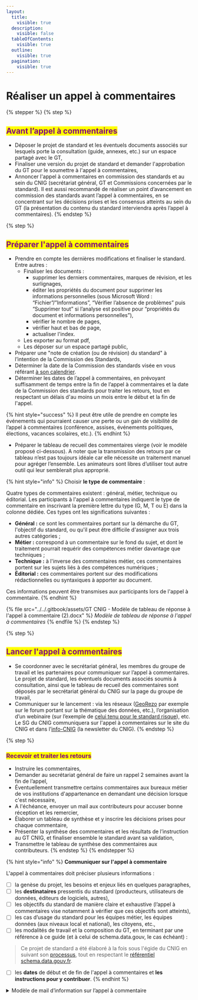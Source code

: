```yaml
---
layout:
  title:
    visible: true
  description:
    visible: false
  tableOfContents:
    visible: true
  outline:
    visible: true
  pagination:
    visible: true
---
```


# Réaliser un appel à commentaires

{% stepper %}
{% step %}
## <mark style="color:purple;">Avant l’appel à commentaires</mark>

* Déposer le projet de standard et les éventuels documents associés sur lesquels porte la consultation (guide, annexes, etc.) sur un espace partagé avec le GT,&#x20;
* Finaliser une version du projet de standard et demander l'approbation du GT pour le  soumettre à l'appel à commentaires,
* Annoncer l'appel à commentaires en commission des standards et au sein du CNIG (secrétariat général, GT et Commissions concernées par le standard). Il est aussi recommandé de réaliser un point d’avancement en commission des standards avant l’appel à commentaires, en se concentrant sur les décisions prises et les consensus atteints au sein du GT (la présentation du contenu du standard interviendra après l’appel à commentaires).
{% endstep %}

{% step %}
## <mark style="color:purple;">Préparer l'appel à commentaires</mark>

* Prendre en compte les dernières modifications et finaliser le standard. Entre autres :&#x20;
  * Finaliser les documents :
    * supprimer les derniers commentaires, marques de révision, et les surlignages,
    * éditer les propriétés du document pour supprimer les informations personnelles (sous Microsoft Word : “Fichier”/”Informations”, “Vérifier l’absence de problèmes” puis “Supprimer tout” si l’analyse est positive pour “propriétés du document et informations personnelles”),
    * vérifier le nombre de pages,
    * vérifier haut et bas de page,
    * actualiser l'index.
  * Les exporter au format pdf,
  * Les déposer sur un espace partagé public,
* Préparer une "note de création (ou de révision) du standard" à l’intention de la Commission des Standards,
* Déterminer la date  de la Commission des standards visée en vous référant [à son calendrier](https://cnig.gouv.fr/commission-des-standards-a640.html).
* Déterminer les dates de l’appel à commentaires, en prévoyant suffisamment de temps entre la fin de l’appel à commentaires et la date de la Commission des standards pour traiter les retours, tout en respectant un délais d'au moins un mois entre le début et la fin de l'appel.&#x20;

{% hint style="success" %}
Il peut être utile de prendre en compte les événements qui pourraient causer une perte ou un gain de visibilité de l’appel à commentaires (conférence, assises, événements politiques, élections, vacances scolaires, etc.).
{% endhint %}

* Préparer le tableau de recueil des commentaires vierge (voir le modèle proposé ci-dessous). A noter que la transmission des retours par ce tableau n’est pas toujours idéale car elle nécessite un traitement manuel pour agréger l’ensemble. Les animateurs sont libres d’utiliser tout autre outil qui leur semblerait plus approprié.

{% hint style="info" %}
Choisir **le type de commentaire** :&#x20;

Quatre types de commentaires existent : général, métier, technique ou éditorial. Les participants à l'appel à commentaires indiquent le type de commentaire en inscrivant la première lettre du type (G, M, T ou E) dans la colonne dédiée. Ces types ont les significations suivantes :&#x20;

* **Général :** ce sont les commentaires portant sur la démarche du GT, l'objectif du standard, ou qu'il peut être difficile d'assigner aux trois autres catégories ;&#x20;
* **Métier :** correspond à un commentaire sur le fond du sujet, et dont le traitement pourrait requérir des compétences métier davantage que techniques ;
* **Technique :** à l'inverse des commentaires métier, ces commentaires portent sur les sujets liés à des compétences numériques ;&#x20;
* **Éditorial :** ces commentaires portent sur des modifications rédactionnelles ou syntaxiques à apporter au document.

Ces informations peuvent être transmises aux participants lors de l'appel à commentaire.
{% endhint %}

{% file src="../../.gitbook/assets/GT CNIG - Modèle de tableau de réponse à l'appel à commentaire (2).docx" %}
_Modèle de tableau de réponse à l'appel à commentaires_
{% endfile %}
{% endstep %}

{% step %}
## <mark style="color:purple;">Lancer l'appel à commentaires</mark>

* Se coordonner avec le secrétariat général, les membres du groupe de travail et les partenaires pour communiquer sur l’appel à commentaires. Le projet de standard, les éventuels documents associés soumis à consultation, ainsi que le tableau de recueil des commentaires sont déposés par le secrétariat général du CNIG sur la page du groupe de travail,
* Communiquer sur le lancement : via les réseaux ([GeoRezo](https://georezo.net/) par exemple sur le forum portant sur la thématique des données, etc.),  l’organisation d’un webinaire (sur l’exemple de [celui tenu pour le standard risque](https://www.youtube.com/watch?v=1-OFlNQiGtw)), etc. Le SG du CNIG communiquera sur l'appel à commentaires sur le site du CNIG et dans l’[info-CNIG](https://cnig.gouv.fr/info-cnig-la-lettre-d-information-du-cnig-a25957.html) (la newsletter du CNIG).
{% endstep %}

{% step %}
### <mark style="color:purple;">Recevoir et traiter les retours</mark>

* Instruire les commentaires,
* Demander au secrétariat général de faire un rappel 2 semaines avant la fin de l’appel,
* Éventuellement transmettre certains commentaires aux bureaux métier de vos institutions d'appartenance en demandant une décision lorsque c'est nécessaire,
* A l'échéance, envoyer un mail aux contributeurs pour accuser bonne réception et les remercier,
* Élaborer un tableau de synthèse et y inscrire les décisions prises pour chaque commentaire,
* Présenter la synthèse des commentaires et les résultats de l’instruction au GT CNIG, et finaliser ensemble le standard avant sa validation,&#x20;
* Transmettre le tableau de synthèse des commentaires aux contributeurs.
{% endstep %}
{% endstepper %}

{% hint style="info" %}
**Communiquer sur l'appel à commentaire**&#x20;

L'appel à commentaires doit préciser plusieurs informations :&#x20;

* [ ] la genèse du projet, les besoins et enjeux liés en quelques paragraphes,
* [ ] les **destinataires** pressentis du standard (producteurs, utilisateurs de données, éditeurs de logiciels, autres),
* [ ] les objectifs du standard de manière claire et exhaustive (l’appel à commentaires vise notamment à vérifier que ces objectifs sont atteints),
* [ ] les cas d’usage du standard pour les équipes métier, les équipes données (aux niveaux local et national), les citoyens, etc.,
* [ ] les modalités de travail et la composition du GT, en terminant par une référence à ce guide (et à celui de schema.data.gouv, le cas échéant) :&#x20;

> Ce projet de standard a été élaboré à la fois sous l'égide du CNIG en suivant son [processus](https://cnig.gouv.fr/les-standards-cnig-a18959.html#H_Etapes-de-creation-d-un-Standard-CNIG), tout en respectant le [référentiel schema.data.gouv.fr](https://schema.data.gouv.fr/contribuer.html).

* [ ] les **dates** de début et de fin de l'appel à commentaires et **les instructions pour y contribuer**.&#x20;
{% endhint %}



<details>

<summary>Modèle de mail d’information sur l’appel à commentaire</summary>

_Bonjour à tous,_



_J'ai le plaisir de vous informer que le standard CNIG <mark style="background-color:yellow;">\<thematique> \<version></mark> a été présenté à la Commission des Standards du <mark style="background-color:yellow;">\<date></mark>, qui l'a validé <mark style="background-color:yellow;">avec/sans</mark> réserve._

_Le standard permettra d'alimenter en données le <mark style="background-color:yellow;">\<portail national (ou autre cas d'usage : donner des informations sur l'utilité du standard)></mark>._

_Nous pouvons nous enorgueillir ensemble de cette œuvre de standardisation menée en <mark style="background-color:yellow;">\<durée en mois></mark>, au bénéfice des collectivités, des développeurs de solutions numériques, et de toutes les parties prenantes sur le sujet de la <mark style="background-color:yellow;">\<thématique></mark>._

_Il s'agit d'une première étape importante. Le standard sera très probablement amené à évoluer en fonction de l'expression des besoins de sa communauté d'utilisateurs, de son écosystème technique applicatif, et des évolutions réglementaires._

_Je tiens à souligner que rien n'aurait été possible sans les <mark style="background-color:yellow;">\<parties prenantes></mark> et leur volonté commune de travailler conjointement à l'élaboration du standard national._

_Chaleureusement, merci à tous pour le travail accompli et la vitalité de notre collectif !_



_Cordialement,_&#x20;

_<mark style="background-color:yellow;">\<l'animateur du GT CNIG></mark>_

</details>

